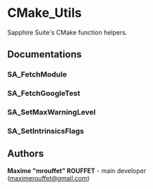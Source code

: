 # CMake_Utils

Sapphire Suite's CMake function helpers.


## Documentations

### SA_FetchModule

### SA_FetchGoogleTest

### SA_SetMaxWarningLevel

### SA_SetIntrinsicsFlags


## Authors

**Maxime "mrouffet" ROUFFET** - main developer (maximerouffet@gmail.com) 

